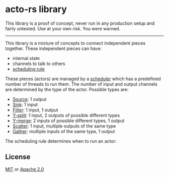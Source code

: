 # acto-rs library

This library is a proof of concept, never run in any production setup and fairly untested. Use at your own risk. You were warned.

---

This library is a mixture of concepts to connect independent pieces together. These independent pieces can have:

- internal state
- channels to talk to others
- [scheduling rule](./src/lib.rs)

These pieces (actors) are managed by a [scheduler](./src/scheduler/mod.rs) which has a predefined number of threads to run them. The number of input and output channels are determined by the type of the actor. Possible types are:

- [Source](./src/elem/source.rs): 1 output
- [Sink](./src/elem/sink.rs): 1 input
- [Filter](./src/elem/filter.rs): 1 input, 1 output
- [Y-split](./src/elem/ysplit.rs): 1 input, 2 outputs of possible different types
- [Y-merge](./src/elem/ymerge.rs): 2 inputs of possible different types, 1 output
- [Scatter](./src/elem/scatter.rs): 1 input, multiple outputs of the same type
- [Gather](./src/elem/gather.rs): multiple inputs of the same type, 1 output

The scheduling rule determines when to run an actor:


## License

[MIT](./LICENSE-MIT) or [Apache 2.0](./LICENSE-APACHE)
